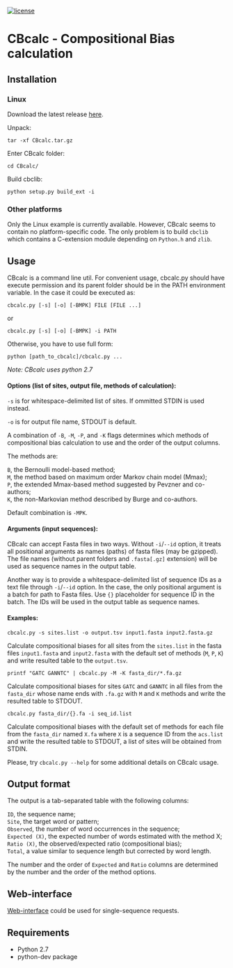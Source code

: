 [![license](https://img.shields.io/github/license/mashape/apistatus.svg)]()

# CBcalc - Compositional Bias calculation

## Installation

### Linux
Download the latest release
[here](https://github.com/isrusin/CBcalc/releases).

Unpack:
```
tar -xf CBcalc.tar.gz
```

Enter CBcalc folder:
```
cd CBcalc/
```

Build cbclib:
```
python setup.py build_ext -i
```

### Other platforms
Only the Linux example is currently available. However, CBcalc seems to
contain no platform-specific code. The only problem is to build `cbclib`
which contains a C-extension module depending on `Python.h` and `zlib`.

## Usage
CBcalc is a command line util. For convenient usage, cbcalc.py should
have execute permission and its parent folder should be in the PATH
environment variable. In the case it could be executed as:

```
cbcalc.py [-s] [-o] [-BMPK] FILE [FILE ...]
```
or
```
cbcalc.py [-s] [-o] [-BMPK] -i PATH
```

Otherwise, you have to use full form:

```
python [path_to_cbcalc]/cbcalc.py ...
```

*Note: CBcalc uses python 2.7*

#### Options (list of sites, output file, methods of calculation):
`-s` is for whitespace-delimited list of sites. If ommitted STDIN is used
instead.

`-o` is for output file name, STDOUT is default.

A combination of `-B`, `-M`, `-P`, and `-K` flags determines which methods
of compositional bias calculation to use and the order of the output
columns.

The methods are:

`B`, the Bernoulli model-based method;  
`M`, the method based on maximum order Markov chain model (Mmax);  
`P`, the extended Mmax-based method suggested by Pevzner and co-authors;  
`K`, the non-Markovian method described by Burge and co-authors.

Default combination is `-MPK`.

#### Arguments (input sequences):
CBcalc can accept Fasta files in two ways. Without `-i`/`--id` option, it
treats all positional arguments as names (paths) of fasta files (may be
gzipped). The file names (without parent folders and `.fasta[.gz]`
extension) will be used as sequence names in the output table.

Another way is to provide a whitespace-delimited list of sequence IDs as a
text file through `-i`/`--id` option. In the case, the only positional
argument is a batch for path to Fasta files. Use `{}` placeholder for
sequence ID in the batch. The IDs will be used in the output table as
sequence names.

#### Examples:
```
cbcalc.py -s sites.list -o output.tsv input1.fasta input2.fasta.gz
```
Calculate compositional biases for all sites from the `sites.list` in the
fasta files `input1.fasta` and `input2.fasta` with the default set of
methods (`M`, `P`, `K`) and write resulted table to the `output.tsv`.

```
printf "GATC GANNTC" | cbcalc.py -M -K fasta_dir/*.fa.gz
```
Calculate compositional biases for sites `GATC` and `GANNTC` in all files
from the `fasta_dir` whose name ends with `.fa.gz` with `M` and `K` methods
and write the resulted table to STDOUT.

```
cbcalc.py fasta_dir/{}.fa -i seq_id.list
```
Calculate compositional biases with the default set of methods for each
file from the `fasta_dir` named `X.fa` where `X` is a sequence ID from
the `acs.list` and write the resulted table to STDOUT, a list of sites
will be obtained from STDIN.

Please, try `cbcalc.py --help` for some additional details on CBcalc usage.

## Output format
The output is a tab-separated table with the following columns:

`ID`, the sequence name;  
`Site`, the target word or pattern;  
`Observed`, the number of word occurrences in the sequence;  
`Expected (X)`, the expected number of words estimated with the method X;  
`Ratio (X)`, the observed/expected ratio (compositional bias);  
`Total`, a value similar to sequence length but corrected by word length.

The number and the order of `Expected` and `Ratio` columns are
determined by the number and the order of the method options.

## Web-interface
[Web-interface](http://mouse.belozersky.msu.ru/tools/cbcalc) could be used
for single-sequence requests.

## Requirements
* Python 2.7
* python-dev package
